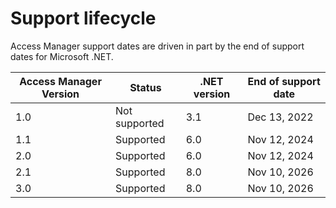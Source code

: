 # Support lifecycle
Access Manager support dates are driven in part by the end of support dates for Microsoft .NET. 

| Access Manager Version | Status | .NET version | End of support date |
| --- | --- | --- | --- |
| 1.0 | Not supported | 3.1 | Dec 13, 2022 |
| 1.1 | Supported | 6.0 | Nov 12, 2024 |
| 2.0 | Supported | 6.0 | Nov 12, 2024 |
| 2.1 | Supported | 8.0 | Nov 10, 2026 |
| 3.0 | Supported | 8.0 | Nov 10, 2026 |
